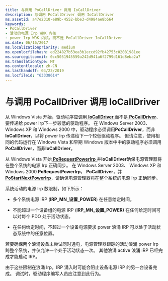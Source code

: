 ```yaml
---
title: 与调用 PoCallDriver 调用 IoCallDriver
description: 与调用 PoCallDriver 调用 IoCallDriver
ms.assetid: a47e2310-e89b-4552-bbe3-d4984ae8b564
keywords:
- PoCallDriver
- 活动的电源 Irp WDK 内核
- power Irp WDK 内核，而不是 PoCallDriver IoCallDriver
ms.date: 06/16/2017
ms.localizationpriority: medium
ms.openlocfilehash: ed224827b53ea3b1eccd92fb42753c02081981ee
ms.sourcegitcommit: 0cc5051945559a242d941a6f2799d161d8eba2a7
ms.translationtype: MT
ms.contentlocale: zh-CN
ms.lasthandoff: 04/23/2019
ms.locfileid: "63338614"
---
```

# <a name="calling-iocalldriver-versus-calling-pocalldriver"></a>与调用 PoCallDriver 调用 IoCallDriver





从 Windows Vista 开始，驱动程序应调用[ **IoCallDriver** ](https://msdn.microsoft.com/library/windows/hardware/ff548336)而不是[ **PoCallDriver**](https://msdn.microsoft.com/library/windows/hardware/ff559654)、 要传递给 power Irp下一步较低的驱动程序。 在 Windows Server 2003、 Windows XP 和 Windows 2000 中，驱动程序必须调用**PoCallDriver**，而非**IoCallDriver**，以将 power Irp 传递给下一个较低驱动程序。 但请注意，使用相同的代码运行在 Windows Vista 和早期 Windows 版本中中的驱动程序必须调用**PoCallDriver**，而非**IoCallDriver**。

从 Windows Vista 开始[ **PoRequestPowerIrp** ](https://msdn.microsoft.com/library/windows/hardware/ff559734)并**IoCallDriver**确保电源管理器将在整个系统的电源 Irp 正确同步。 在 Windows Server 2003、 Windows XP 和 Windows 2000 **PoRequestPowerIrp**， **PoCallDriver**，并[ **PoStartNextPowerIrp**](https://msdn.microsoft.com/library/windows/hardware/ff559776)，请确保电源管理器将在整个系统的电源 Irp 正确同步。

系统活动的电源 Irp 数限制，如下所示：

-   多个系统电源 IRP (**IRP\_MN\_设置\_POWER**) 在任意给定时间。

-   不能超过一个设备组的电源 IRP (**IRP\_MN\_设置\_POWER)** 在任何给定时间可以对每个 PDO 处于活动状态。

-   在任何给定时间，不超过一个设备电源要求 power 浪涌 IRP 可以处于活动状态系统中的任意位置。

若要确保两个浪涌设备未尝试同时通电，电源管理器跟踪的活动浪涌 power Irp 跨整个系统，并仅允许一个处于活动状态一次。 其他浪涌 active 浪涌 IRP 已经完成才能启动 IRP。

由于这些限制在浪涌 Irp，IRP 涌入时可能会阻止设备电源 IRP 的另一台设备完成。 调试时，驱动程序编写人员应注意到此行为。

 

 




